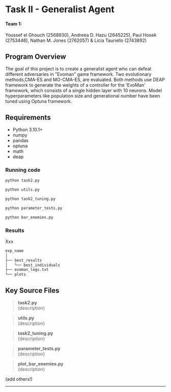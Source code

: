 # Task II - Generalist Agent

#### Team 1:
Youssef el Ghouch (2568930), Andreea D. Hazu (2645225), Paul Hosek (2753446), Nathan M. Jones (2762057) & Licia Tauriello (2743892)

## Program Overview
The goal of this project is to create a generalist agent who can defeat different adversaries in "Evoman" game framework.
Two evolutionary methods,CMA-ES and MO-CMA-ES, are evaluated. Both methods use DEAP framework to generate the weights of a controller for the 'EvoMan' framework, which consists of a single hidden layer with 10 neurons. Model hyperparameters like population size and generational number have been tuned using Optuna framework.

## Requirements
* Python 3.10.1+
* numpy
* pandas
* optuna
* math
* deap

### Running code

```sh
python task2.py
```
```sh
python utils.py
```
```sh
python task2_tuning.py
```
```sh
python parameter_tests.py
```
```sh
python bar_enemies.py
```



### Results

Xxx

```sh
exp_name
│
├── best_results
│   └── best_individuals
├── evoman_logs.txt
└── plots
```

## Key Source Files
> **task2.py**  
> (description)

> **utils.py**  
> (description)

> **task2_tuning.py**  
> (description)

> **parameter_tests.py**  
> (description)

> **plot_bar_enemies.py**  
> (description)

(add others!)

---

